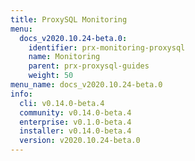 ```yaml
---
title: ProxySQL Monitoring
menu:
  docs_v2020.10.24-beta.0:
    identifier: prx-monitoring-proxysql
    name: Monitoring
    parent: prx-proxysql-guides
    weight: 50
menu_name: docs_v2020.10.24-beta.0
info:
  cli: v0.14.0-beta.4
  community: v0.14.0-beta.4
  enterprise: v0.1.0-beta.4
  installer: v0.14.0-beta.4
  version: v2020.10.24-beta.0
---
```


